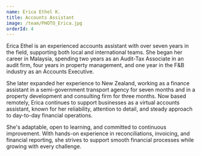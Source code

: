 ```yaml
---
name: Erica Ethel K.
title: Accounts Assistant
image: /team/PHOTO_Erica.jpg
orderId: 4
---
```


Erica Ethel is an experienced accounts assistant with over seven years in the field, supporting both local and international teams. She began her career in Malaysia, spending two years as an Audit-Tax Associate in an audit firm, four years in property management, and one year in the F&B industry as an Accounts Executive.

She later expanded her experience to New Zealand, working as a finance assistant in a semi-government transport agency for seven months and in a property development and consulting firm for three months. Now based remotely, Erica continues to support businesses as a virtual accounts assistant, known for her reliability, attention to detail, and steady approach to day-to-day financial operations.

She's adaptable, open to learning, and committed to continuous improvement. With hands-on experience in reconciliations, invoicing, and financial reporting, she strives to support smooth financial processes while growing with every challenge.